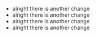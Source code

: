 * alright there is another change
* alright there is another change
* alright there is another change
* alright there is another change
